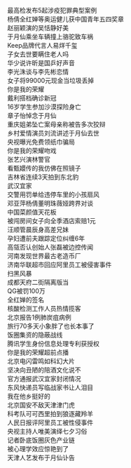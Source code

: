 最高检发布5起涉疫犯罪典型案例  
杨倩全红婵等奥运健儿获中国青年五四奖章  
赵丽颖演的吴恬静好美  
于月仙乘坐车辆撞上骆驼致车祸  
Keep品牌代言人易烊千玺  
子女去世要瞒住老人吗  
华少说许昕是国乒好声音  
李光洙谈与李先彬恋情  
女子将99000元现金当垃圾丢掉  
你是我的荣耀  
戴利搭档确诊新冠  
16岁学生参加沙漠探险身亡  
章子怡悼念于月仙  
重庆姐弟坠亡案母亲称被告多次狡辩  
乡村爱情演员刘流讲述于月仙去世  
央视曝光免费领纸巾骗局  
你是我的荣耀吻戏  
张艺兴演林警官  
看甄嬛传的我仿佛在照镜子  
吉林省连续3天拍到东北豹  
武汉宜家  
交警用罚单给违停车里的小孩扇风  
邓亚萍杨倩董明珠薇娅跨界对谈  
中国菜颜值天花板  
被闯房间女子向全季酒店索赔1元  
汪顺管晨辰身高差兄妹  
孕妇遭前夫跟踪定位纠缠6年  
高瓴否认创始人张磊被边控传闻  
河南发现世界最古老造币厂  
济南华联超市回应阿里员工被侵害事件  
扫黑风暴  
成都天府二街隔离版当  
QG被罚100万  
全红婵的签名  
核酸检测工作人员热情揽客  
北京报告1例肺炭疽病例  
旅行70多天小象胖了也长本事了  
饭圈集资的隐蔽战线  
腾讯学生身份信息处理专利获授权  
你是我的荣耀超前点播  
北京电闪雷鸣如科幻大片  
坚决向丑陋的陪酒文化说不  
官方通报武汉宜家封闭情况  
东风快递员写临战家书让人泪目  
我在他乡挺好的  
北京国安不敌天津津门虎  
科考队可可西里拍到狼逐藏羚羊  
人民日报评阿里员工被性侵事件  
央视主持人唯美演绎七夕习俗  
记者卧底饭圈灰色产业链  
被心理学效应惊艳到了  
天津人艺发布于月仙讣告  
